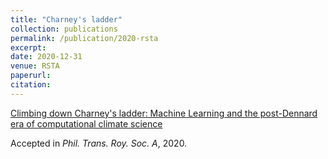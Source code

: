 ```yaml
---
title: "Charney's ladder"
collection: publications
permalink: /publication/2020-rsta
excerpt:
date: 2020-12-31
venue: RSTA
paperurl:
citation:
---
```


[Climbing down Charney's ladder: Machine Learning and the post-Dennard era of computational climate science](https://arxiv.org/abs/2005.11862)

Accepted in <i>Phil. Trans. Roy. Soc. A</i>, 2020.

